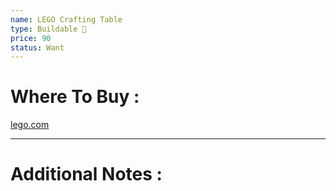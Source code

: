 ```yaml
---
name: LEGO Crafting Table
type: Buildable 🧱
price: 90
status: Want
---
```

# Where To Buy :

[lego.com](https://www.lego.com/en-us/product/the-crafting-table-21265)

---
# Additional Notes :
